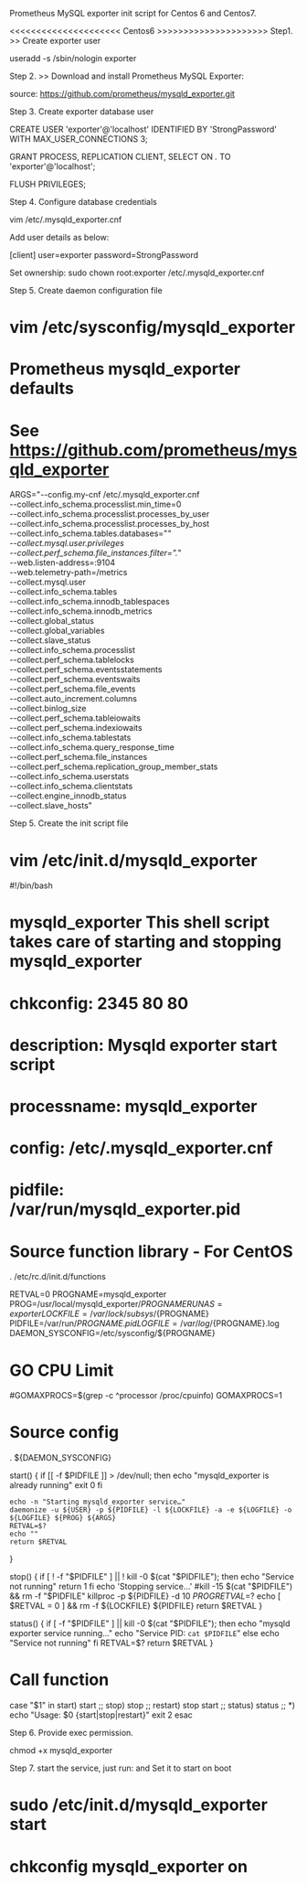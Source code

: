 Prometheus MySQL exporter init script for Centos 6 and Centos7.

<<<<<<<<<<<<<<<<<<<<< Centos6 >>>>>>>>>>>>>>>>>>>>>
Step1. >> Create exporter user

useradd -s /sbin/nologin exporter

Step 2. >> Download and install Prometheus MySQL Exporter:

source: https://github.com/prometheus/mysqld_exporter.git

Step 3. Create exporter database user

CREATE USER 'exporter'@'localhost' IDENTIFIED BY 'StrongPassword' WITH MAX_USER_CONNECTIONS 3;

GRANT PROCESS, REPLICATION CLIENT, SELECT ON *.* TO 'exporter'@'localhost';

FLUSH PRIVILEGES;


Step 4.   Configure database credentials

vim /etc/.mysqld_exporter.cnf

Add user details as below:

[client]
user=exporter
password=StrongPassword

Set ownership: sudo chown root:exporter /etc/.mysqld_exporter.cnf


Step 5. Create daemon configuration file

# vim  /etc/sysconfig/mysqld_exporter

# Prometheus mysqld_exporter defaults
# See https://github.com/prometheus/mysqld_exporter
ARGS="--config.my-cnf /etc/.mysqld_exporter.cnf \
  --collect.info_schema.processlist.min_time=0 \
  --collect.info_schema.processlist.processes_by_user  \
  --collect.info_schema.processlist.processes_by_host  \
  --collect.info_schema.tables.databases="*" \
  --collect.mysql.user.privileges \
  --collect.perf_schema.file_instances.filter=".*" \
  --web.listen-address=:9104 \
  --web.telemetry-path=/metrics \
  --collect.mysql.user \
  --collect.info_schema.tables \
  --collect.info_schema.innodb_tablespaces \
  --collect.info_schema.innodb_metrics \
  --collect.global_status \
  --collect.global_variables \
  --collect.slave_status \
  --collect.info_schema.processlist \
  --collect.perf_schema.tablelocks  \
  --collect.perf_schema.eventsstatements \
  --collect.perf_schema.eventswaits \
  --collect.perf_schema.file_events \
  --collect.auto_increment.columns \
  --collect.binlog_size \
  --collect.perf_schema.tableiowaits \
  --collect.perf_schema.indexiowaits \
  --collect.info_schema.tablestats \
  --collect.info_schema.query_response_time \
  --collect.perf_schema.file_instances \
  --collect.perf_schema.replication_group_member_stats \
  --collect.info_schema.userstats \
  --collect.info_schema.clientstats \
  --collect.engine_innodb_status \
  --collect.slave_hosts"
  
  
  Step 5. Create the init script file
  
# vim  /etc/init.d/mysqld_exporter

#!/bin/bash
# mysqld_exporter    This shell script takes care of starting and stopping mysqld_exporter
#
# chkconfig: 2345 80 80
# description: Mysqld exporter start script
# processname: mysqld_exporter
# config: /etc/.mysqld_exporter.cnf
# pidfile: /var/run/mysqld_exporter.pid

# Source function library - For CentOS
. /etc/rc.d/init.d/functions

RETVAL=0
PROGNAME=mysqld_exporter
PROG=/usr/local/mysqld_exporter/${PROGNAME}
RUNAS=exporter
LOCKFILE=/var/lock/subsys/${PROGNAME}
PIDFILE=/var/run/${PROGNAME}.pid
LOGFILE=/var/log/${PROGNAME}.log
DAEMON_SYSCONFIG=/etc/sysconfig/${PROGNAME}

# GO CPU Limit

#GOMAXPROCS=$(grep -c ^processor /proc/cpuinfo)
GOMAXPROCS=1

# Source config

. ${DAEMON_SYSCONFIG}

start() {
    if [[ -f $PIDFILE ]] > /dev/null; then
        echo "mysqld_exporter is already running"
        exit 0
    fi

    echo -n "Starting mysqld_exporter service…"
    daemonize -u ${USER} -p ${PIDFILE} -l ${LOCKFILE} -a -e ${LOGFILE} -o ${LOGFILE} ${PROG} ${ARGS}
    RETVAL=$?
    echo ""
    return $RETVAL
}

stop() {
    if [ ! -f "$PIDFILE" ] || ! kill -0 $(cat "$PIDFILE"); then
        echo "Service not running"
        return 1
    fi
    echo 'Stopping service…'
    #kill -15 $(cat "$PIDFILE") && rm -f "$PIDFILE"
    killproc -p ${PIDFILE} -d 10 ${PROG}
    RETVAL=$?
    echo
    [ $RETVAL = 0 ] && rm -f ${LOCKFILE} ${PIDFILE}
    return $RETVAL
}

status() {
    if [ -f "$PIDFILE" ] || kill -0 $(cat "$PIDFILE"); then
      echo "mysqld exporter service running..."
      echo "Service PID: `cat $PIDFILE`"
    else
      echo "Service not running"
    fi
     RETVAL=$?
     return $RETVAL
}

# Call function
case "$1" in
    start)
        start
        ;;
    stop)
        stop
        ;;
    restart)
        stop
        start
        ;;
    status)
        status
        ;;
    *)
        echo "Usage: $0 {start|stop|restart}"
        exit 2
esac



Step 6. Provide exec permission.

chmod +x mysqld_exporter

Step 7.  start the service, just run: and Set it to start on boot

# sudo /etc/init.d/mysqld_exporter start
# chkconfig mysqld_exporter on






  
  
  
  
